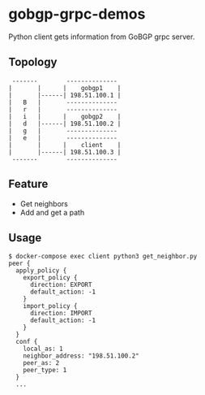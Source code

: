 # gobgp-grpc-demos
Python client gets information from GoBGP grpc server.

## Topology

```
 -------        --------------
|       |      |    gobgp1    |
|       |------| 198.51.100.1 |
|   B   |       --------------
|   r   |       --------------
|   i   |      |    gobgp2    |
|   d   |------| 198.51.100.2 |
|   g   |       --------------
|   e   |       --------------
|       |      |    client    |
|       |------| 198.51.100.3 |
 -------        --------------
```

## Feature
- Get neighbors
- Add and get a path

## Usage

```
$ docker-compose exec client python3 get_neighbor.py
peer {
  apply_policy {
    export_policy {
      direction: EXPORT
      default_action: -1
    }
    import_policy {
      direction: IMPORT
      default_action: -1
    }
  }
  conf {
    local_as: 1
    neighbor_address: "198.51.100.2"
    peer_as: 2
    peer_type: 1
  }
  ...
```

